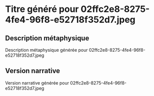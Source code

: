 # Titre généré pour 02ffc2e8-8275-4fe4-96f8-e52718f352d7.jpeg

## Description métaphysique
Description métaphysique générée pour 02ffc2e8-8275-4fe4-96f8-e52718f352d7.jpeg

## Version narrative
Version narrative générée pour 02ffc2e8-8275-4fe4-96f8-e52718f352d7.jpeg
